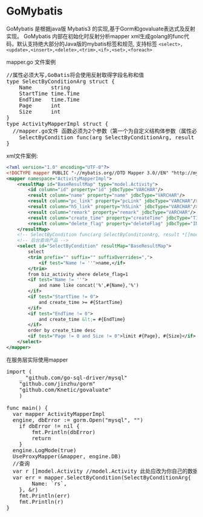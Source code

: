 # GoMybatis
GoMybatis 是根据java版 Mybatis3 的实现,基于Gorm和govaluate表达式及反射实现。
GoMybatis 内部在初始化时反射分析mapper xml生成golang的func代码，默认支持绝大部分的Java版的mybatis标签和规范,
支持标签
`<select>,<update>,<insert>,<delete>,<trim>,<if>,<set>,<foreach>`



mapper.go 文件案例
<pre>
//属性必须大写,GoBatis将会使用反射取得字段名称和值
type SelectByConditionArg struct {
	Name      string
	StartTime time.Time
	EndTime   time.Time
	Page      int
	Size      int
}
type ActivityMapperImpl struct {
  //mapper.go文件 函数必须为2个参数（第一个为自定义结构体参数（属性必须大写），第二个为指针类型的返回数据） error 为返回错误
	SelectByCondition func(arg SelectByConditionArg, result *[]model.Activity) error
}
</pre>

xml文件案例:
```xml
<?xml version="1.0" encoding="UTF-8"?>
<!DOCTYPE mapper PUBLIC "-//mybatis.org//DTD Mapper 3.0//EN" "http://mybatis.org/dtd/mybatis-3-mapper.dtd">
<mapper namespace="ActivityMapperImpl">
    <resultMap id="BaseResultMap" type="model.Activity">
        <id column="id" property="id" jdbcType="VARCHAR"/>
        <result column="name" property="name" jdbcType="VARCHAR"/>
        <result column="pc_link" property="pcLink" jdbcType="VARCHAR"/>
        <result column="h5_link" property="h5Link" jdbcType="VARCHAR"/>
        <result column="remark" property="remark" jdbcType="VARCHAR"/>
        <result column="create_time" property="createTime" jdbcType="TIMESTAMP"/>
        <result column="delete_flag" property="deleteFlag" jdbcType="INTEGER"/>
    </resultMap>
    <!-- SelectByCondition func(arg SelectByConditionArg, result *[]model.Activity) error -->
    <!-- 后台查询产品 -->
    <select id="SelectByCondition" resultMap="BaseResultMap">
        select
        <trim prefix="" suffix="" suffixOverrides=",">
            <if test="Name != ''">name,</if>
        </trim>
        from biz_activity where delete_flag=1
        <if test="Name != ''">
            and name like concat('%',#{Name},'%')
        </if>
        <if test="StartTime != 0">
            and create_time >= #{StartTime}
        </if>
        <if test="EndTime != 0">
            and create_time &lt;= #{EndTime}
        </if>
        order by create_time desc
        <if test="Page != 0 and Size != 0">limit #{Page}, #{Size}</if>
    </select>
</mapper>
```
在服务层实际使用mapper
<pre>
import (
	_ "github.com/go-sql-driver/mysql"
	"github.com/jinzhu/gorm"
	"github.com/Knetic/govaluate"
	)
	
func main() {
  var mapper ActivityMapperImpl
  engine, dbError := gorm.Open("mysql", "")
	if dbError != nil {
		fmt.Println(dbError)
		return
	}
  engine.LogMode(true)
  UseProxyMapper(&mapper, engine.DB)
  //查询
  var r []model.Activity //model.Activity 此处应改为你自己的数据库模型类型
  var err = mapper.SelectByCondition(SelectByConditionArg{
		Name: `rs`,
	}, &r)
	fmt.Println(err)
	fmt.Println(r)
}
</pre>

